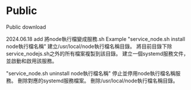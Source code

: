 # Public
Public download

2024.06.18 add 將node執行檔變成服務.sh
Example
"service_node.sh install node執行檔名稱"
建立/usr/local/node執行檔名稱目錄。
將目前目錄下除service_nodejs.sh之外的所有檔案複製到該目錄。
建立一個systemd服務文件，並啟動和啟用該服務。

"service_node.sh uninstall node執行檔名稱"
停止並停用node執行檔名稱服務。
刪除對應的systemd服務檔案。
刪除/usr/local/node執行檔名稱目錄。
